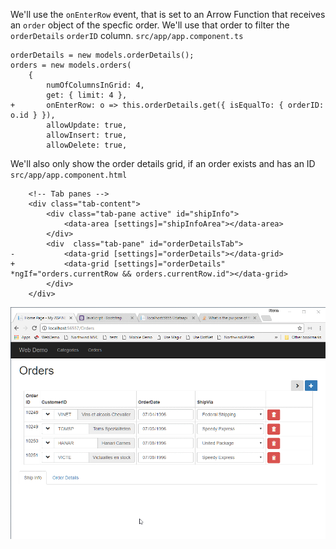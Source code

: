 ﻿We'll use the `onEnterRow` event, that is set to an Arrow Function that receives an  `order` object of the specfic order. We'll use that order to filter the `orderDetails` `orderID` column.
`src/app/app.component.ts`
```csdiff
orderDetails = new models.orderDetails();
orders = new models.orders(
    {
        numOfColumnsInGrid: 4,
        get: { limit: 4 },
+       onEnterRow: o => this.orderDetails.get({ isEqualTo: { orderID: o.id } }),
        allowUpdate: true,
        allowInsert: true,
        allowDelete: true,

```

We'll also only show the order details grid, if an order exists and has an ID
`src/app/app.component.html`
```csdiff
    <!-- Tab panes -->
    <div class="tab-content">
        <div class="tab-pane active" id="shipInfo">
            <data-area [settings]="shipInfoArea"></data-area>
        </div>
        <div  class="tab-pane" id="orderDetailsTab">
-           <data-grid [settings]="orderDetails"></data-grid>
+           <data-grid [settings]="orderDetails" *ngIf="orders.currentRow && orders.currentRow.id"></data-grid>
        </div>
    </div>

```
![2017 10 15 11H01 47](2017-10-15_11h01_47.gif)